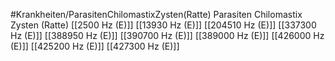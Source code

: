 #Krankheiten/ParasitenChilomastixZysten(Ratte)
Parasiten Chilomastix Zysten (Ratte)
[[2500 Hz (E)]]
[[13930 Hz (E)]]
[[204510 Hz (E)]]
[[337300 Hz (E)]]
[[388950 Hz (E)]]
[[390700 Hz (E)]]
[[389000 Hz (E)]]
[[426000 Hz (E)]]
[[425200 Hz (E)]]
[[427300 Hz (E)]]